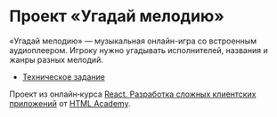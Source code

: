 # Проект «Угадай мелодию»

«Угадай мелодию» — музыкальная онлайн-игра со встроенным аудиоплеером. Игроку нужно угадывать исполнителей, названия и жанры разных мелодий.

* [Техническое задание](specification.md)

Проект из онлайн‑курса [React. Разработка сложных клиентских приложений](https://htmlacademy.ru/intensive/react) от [HTML Academy](https://htmlacademy.ru).
